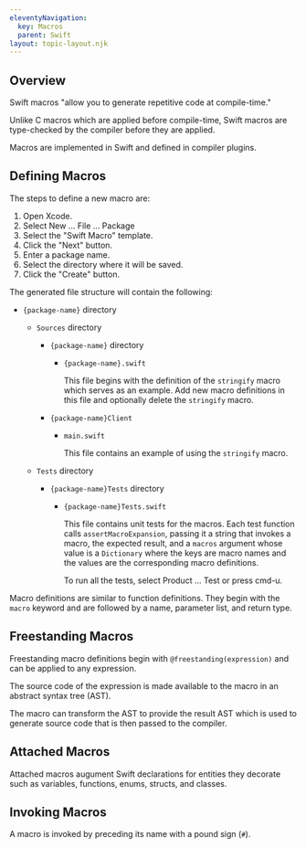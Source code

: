```yaml
---
eleventyNavigation:
  key: Macros
  parent: Swift
layout: topic-layout.njk
---
```


## Overview

Swift macros "allow you to generate repetitive code at compile-time."

Unlike C macros which are applied before compile-time,
Swift macros are type-checked by the compiler before they are applied.

Macros are implemented in Swift and defined in compiler plugins.

## Defining Macros

The steps to define a new macro are:

1. Open Xcode.
1. Select New ... File ... Package
1. Select the "Swift Macro" template.
1. Click the "Next" button.
1. Enter a package name.
1. Select the directory where it will be saved.
1. Click the "Create" button.

The generated file structure will contain the following:

- `{package-name}` directory

  - `Sources` directory

    - `{package-name}` directory

      - `{package-name}.swift`

        This file begins with the definition of the `stringify` macro
        which serves as an example.
        Add new macro definitions in this file and
        optionally delete the `stringify` macro.

    - `{package-name}Client`

      - `main.swift`

        This file contains an example of using the `stringify` macro.

  - `Tests` directory

    - `{package-name}Tests` directory

      - `{package-name}Tests.swift`

        This file contains unit tests for the macros.
        Each test function calls `assertMacroExpansion`,
        passing it a string that invokes a macro, the expected result, and
        a `macros` argument whose value is a `Dictionary`
        where the keys are macro names and
        the values are the corresponding macro definitions.

        To run all the tests, select Product ... Test or press cmd-u.

Macro definitions are similar to function definitions.
They begin with the `macro` keyword and are followed by
a name, parameter list, and return type.

## Freestanding Macros

Freestanding macro definitions begin with `@freestanding(expression)`
and can be applied to any expression.

The source code of the expression is made available to the macro
in an abstract syntax tree (AST).

The macro can transform the AST to provide the result AST
which is used to generate source code that is then passed to the compiler.

## Attached Macros

Attached macros augument Swift declarations for entities they decorate
such as variables, functions, enums, structs, and classes.

## Invoking Macros

A macro is invoked by preceding its name with a pound sign (`#`).
